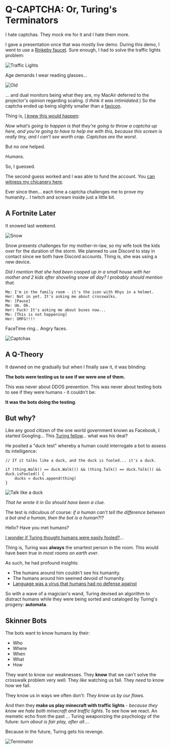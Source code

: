 # Q-CAPTCHA: Or, Turing's Terminators

I hate captchas. They mock me for it and I hate them more.

I gave a presentation once that was mostly live demo. During this demo, I went to use a [Rinkeby faucet](https://faucet.rinkeby.io/). Sure enough, I had to solve the traffic lights problem:

![Traffic Lights](./captcha.jpeg)

Age demands I wear reading glasses...

![Old](./old.png)

... and dual monitors being what they are, my MacAir deferred to the projector's opinion regarding scaling. (*I think it was intimidated*.) So the captcha ended up being slightly smaller than a [favicon](https://en.wikipedia.org/wiki/Favicon).

Thing is, [I knew this would happen](https://www.hashicorp.com/resources/vault-platform-enterprise-blockchain#separation-of-duties):

*Now what’s going to happen is that they’re going to throw a captcha up here, and you’re going to have to help me with this, because this screen is really tiny, and I can’t see worth crap. Captchas are the worst.*

But no one helped.

*Humans*.

So, I guessed.

The second guess worked and I was able to fund the account. You [can witness my chicanery here](https://youtu.be/nIez8LXtefY).

Ever since then... each time a captcha challenges me to prove my humanity... I twitch and scream inside just a little bit.

## A Fortnite Later

It snowed last weekend.

![Snow](./snow.jpg)

Snow presents challenges for my mother-in-law, so my wife took the kids over for the duration of the storm. We planned to use Discord to stay in contact since we both have Discord accounts. Thing is, she was using a new device.

*Did I mention that she had been cooped up in a small house with her mother and 2 kids after shoveling snow all day? I probably should mention that.*

```
Me: I'm in the family room - it's the icon with Rhys in a helmet.
Her: Not in yet. It's asking me about crosswalks.
Me: [Pause]
Me: Um. Ok.
Her: Fuck! It's asking me about buses now...
Me: [This is not happening]
Her: OMFG!!!!
```

FaceTime ring... Angry faces.

![Captchas](./homer.gif)

## A Q-Theory

It dawned on me gradually but when I finally saw it, it was blinding: 

**The bots were testing us to see if we were one of them.**

This was never about DDOS prevention. This was never about testing bots to see if they were humans - it couldn't be:

**It was the bots doing the testing**.

## But why?

Like any good citizen of the one world government known as Facebook, I started Googling... This [Turing fellow](https://en.wikipedia.org/wiki/Alan_Turing)... what was his deal?

He posited a "duck test" whereby a human could interrogate a bot to assess its intelligence: 

```
// If it talks like a duck, and the duck is fooled... it's a duck.

if (thing.Walk() == duck.Walk()) && (thing.Talk() == duck.Talk()) && duck.isFooled() {
    ducks = ducks.append(thing)
}
```

![Talk like a duck](./duck.jpg)

*That he wrote it in Go should have been a clue.*

The test is ridiculous of course: *if a human can't tell the difference between a bot and a human, then the bot is a human?!?*

Hello? Have you met humans?

[I wonder if Turing thought humans were easily fooled?](https://www.pbs.org/wgbh/nova/video/magic-and-the-brain/)...

Thing is, Turing was **always** the smartest person in the room. This would have been true in *most rooms on earth ever*.

As such, he had profound insights:

* The humans around him couldn't see his humanity.
* The humans around him seemed devoid of humanity.
* [Language was a virus that humans had no defense against](https://en.wikipedia.org/wiki/Snow_Crash)

So with a wave of a magician's wand, Turing devised an algorithm to distract humans while they were being sorted and cataloged by Turing's progeny: **automata**.

## Skinner Bots

The bots want to know humans by their:

* Who
* Where
* When
* What
* How

They want to know our weaknesses. They **know** that we can't solve the crosswalk problem very well. They *like* watching us fail. They *need* to know how we fail. 

They know us in ways we often don't: *They know us by our flaws.*

And then they **make us play minecraft with traffic lights** - *because they know we hate both minecraft and traffic lights*. To see how we react. An memetic echo from the past ... Turing weaponizing the psychology of the future: *turn about is fair play, after all...*.

Because in the future, Turing gets his revenge.

![Terminator](./terminator.png)
